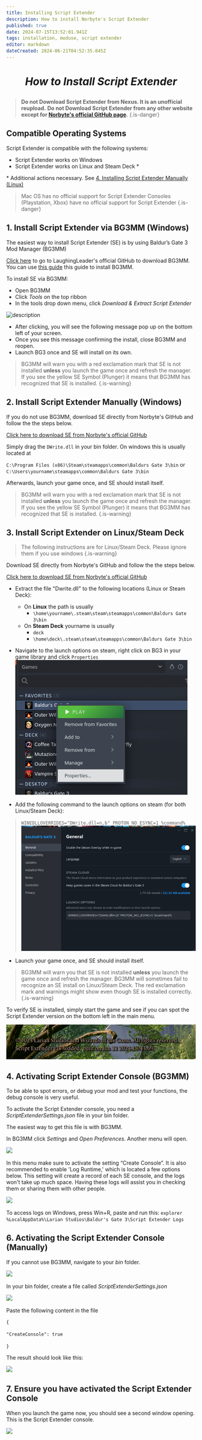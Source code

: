 ```yaml
---
title: Installing Script Extender
description: How to install Norbyte's Script Extender
published: true
date: 2024-07-15T13:52:01.941Z
tags: installation, moduse, script extender
editor: markdown
dateCreated: 2024-06-21T04:52:35.045Z
---
```


# <p style="text-align:center">*How to Install Script Extender*</p>

> **Do not Download Script Extender from Nexus. It is an unofficial reupload.**
> **Do not Download Script Extender from any other website except for [Norbyte's official GitHub page](https://github.com/Norbyte/bg3se/releases/latest).**
{.is-danger}


## Compatible Operating Systems

Script Extender is compatible with the following systems:
- Script Extender works on Windows
- Script Extender works on Linux and Steam Deck *

\* Additional actions necessary. See [4. Installing Script Extender Manually (Linux)](https://wiki.bg3.community/en/Tutorials/Mod-Use/Installing-Script-Extender#h-4-installing-script-extender-manually-linux)

> Mac OS has no official support for Script Extender
> Consoles (Playstation, Xbox) have no official support for Script Extender
{.is-danger}

## **1. Install Script Extender via BG3MM (Windows)**

The easiest way to install Script Extender (SE) is by using Baldur’s Gate 3 Mod Manager (BG3MM) 

[Click here](https://github.com/LaughingLeader/BG3ModManager/releases) to go to LaughingLeader's official GitHub to download BG3MM. You can use [this guide](/Tutorials/Mod-Use/Installation-Of-BG3MM) this guide to install BG3MM.

To install SE via BG3MM:
- Open BG3MM
- Click *Tools* on the top ribbon
- In the tools drop down menu, click *Download & Extract Script Extender*

<img src="https://lh7-us.googleusercontent.com/kh-PKn8ADbNExFHssRdN3ZwpuBdeFwFqHgDoP7LJZUZOilN0mnNKcOiE4jXbzyECBmAJdm01IFPi7noHuO0jhDZFkgmI8oRecyRfE7XXPYqtxpFCfAtEeSumLuDUm00XHZrhNau6ZNmJbiMaTBEstco" alt="description" width="600" height="auto" />

- After clicking, you will see the following message pop up on the bottom left of your screen.
- Once you see this message confirming the install, close BG3MM and reopen.
- Launch BG3 once and SE will install on its own.

> BG3MM will warn you with a red exclamation mark that SE is not installed **unless** you launch the game once and refresh the manager.
> If you see the yellow SE Symbol (Plunger) it means that BG3MM has recognized that SE is installed.
{.is-warning}

## **2. Install Script Extender Manually (Windows)**

If you do not use BG3MM, download SE directly from Norbyte's GitHub and follow the the steps below.

[Click here to download SE from Norbyte's official GitHub](https://github.com/Norbyte/bg3se/releases)

Simply drag the `DWrite.dll` in your bin folder. On windows this is usually located at 

`C:\Program Files (x86)\Steam\steamapps\common\Baldurs Gate 3\bin` or
`C:\Users\yourname\steamapps\common\Baldurs Gate 3\bin` 

Afterwards, launch your game once, and SE should install itself.

> BG3MM will warn you with a red exclamation mark that SE is not installed **unless** you launch the game once and refresh the manager.
> If you see the yellow SE Symbol (Plunger) it means that BG3MM has recognized that SE is installed.
{.is-warning}

## **3. Install Script Extender on Linux/Steam Deck**

> The following instructions are for Linux/Steam Deck.
> Please ignore them if you use windows
{.is-warning}

Download SE directly from Norbyte's GitHub and follow the the steps below.

[Click here to download SE from Norbyte's official GitHub](https://github.com/Norbyte/bg3se/releases)

- Extract the file "Dwrite.dll" to the following locations (Linux or Steam Deck):
  - On **Linux** the path is usually
    - `\home\yourname\.steam\steam\steamapps\common\Baldurs Gate 3\bin` 
  - On **Steam Deck** yourname is usually 
    - `deck` 
    - `\home\deck\.steam\steam\steamapps\common\Baldurs Gate 3\bin` 

- Navigate to the launch options on steam, right click on BG3 in your game library and click `Properties`
![steam_properties.png](/tutorials/install_se/steam_properties.png)
- Add the following command to the launch options on steam (for both Linux/Steam Deck):
> `WINEDLLOVERRIDES="DWrite.dll=n,b" PROTON_NO_ESYNC=1 %command%`
![launch_options.png](/tutorials/install_se/launch_options.png)

- Launch your game once, and SE should install itself.

> BG3MM will warn you that SE is not installed **unless** you launch the game once and refresh the manager.
> BG3MM will sometimes fail to recognize an SE install on Linux/Steam Deck.
> The red exclamation mark and warnings might show even though SE is installed correctly.
{.is-warning}

To verify SE is installed, simply start the game and see if you can spot the Script Extender version on the bottom left in the main menu.

![se_manual_check.png](/tutorials/install_se/se_manual_check.png)

## **4. Activating Script Extender Console (BG3MM)**

To be able to spot errors, or debug your mod and test your functions, the debug console is very useful.

To activate the Script Extender console, you need a *ScriptExtenderSettings.json* file in your bin folder. 

The easiest way to get this file is with BG3MM.

In BG3MM click _Settings_ and _Open Preferences_. Another menu will open.

![](https://lh7-us.googleusercontent.com/06oM1eidUKDnFk-kBwhSC0Ql3_YZMQopntV-4peuFMCsiq02M84cmrjjKdFgOxcDq1sJYOQGHgh6_kZ37ly8aj5O1lcp9Zi7HS7VqPb3Lj685m2qHKJVotbek7j5qUh8Ic0nPKvKc9kLI9aOifTZyh0)

In this menu make sure to activate the setting “Create Console”.
 It is also recommended to enable 'Log Runtime,' which is located a few options below. This setting will create a record of each SE console, and the logs won't take up much space. Having these logs will assist you in checking them or sharing them with other people.

![](https://lh7-us.googleusercontent.com/hMiFp1tEQLqTUEU6EWYCNrluAlZIm3pR9n73I3_r0_AAKZZLk46kiSgOr80cvsrnBRAKH8HsAtiVLbrMkEx-9S90Vjfig_IY9ZzPBVP9XFSQib8zVtXJq2FrG_Uiwd07fDN1WIYeUXhoSbTX1zINRdw)

To access logs on Windows, press Win+R, paste and run this: `explorer %LocalAppData%\Larian Studios\Baldur's Gate 3\Script Extender Logs`


## **6\. Activating the Script Extender Console (Manually)**

If you cannot use BG3MM, navigate to your *bin* folder.

![](https://lh7-us.googleusercontent.com/5tZaVx55jl3aylYBk3aFKYIhbrkJiAFw3mcRN7-6FOpCnaf3EfBRpcNwbz6DePeJa6K5ftQyUUzCfoK5aziJkkEh7_d9nM9zRjAS9auHw3abifXmatSQ8gSklTK-0zkNkpzSrBe51wEsF6XSKx-mIqk)

In your bin folder, create a file called *ScriptExtenderSettings.json*

![](https://lh7-us.googleusercontent.com/dwCBQnvPfEXIaYIrOSND9i4C28hC_AZn3mrRu3g84ICyPHdNX5NfRwm89FG8zCwTrDeSp41M1nZGI8qaP573KsLkTzMdROgrCUVCHIPzMVTGBbPzNtJB1EdfhEDhunaL584eYLI6fA5-S-tnkqvaUx0)


Paste the following content in the file

```plaintext
{  

"CreateConsole": true

}
```

The result should look like this:

![](https://lh7-us.googleusercontent.com/9yEb3ZrFUz04fYu7n8XBWrk-ANexXGe_hbp_49SPCPzNT6_RpYBLkso6PIeWFV39CQnac4Zmvslcx2G-egM8E2kki7bfZPETVsmMblDDXhBgEFTbfXBWh3Ru3vQIvmF765w4UTkgqcH9VGpyUgwRwVM)



## 7\. Ensure you have activated the Script Extender Console  


When you launch the game now, you should see a second window opening. This is the Script Extender console.


![](https://lh7-us.googleusercontent.com/LeswDxdXyI4gNc4bfLY4Hlz2i2dXnyb1ogSWFOQO25yidO8ol5U5x6vxt8nuWulxRej9CiJk3IQgM1Djh0z03cgT4mn-G45drTxY6qSKnooKZfE-34ahsfLOd3ZN1jlzJJR8VnfSaOYQmzBq46QCbps)

